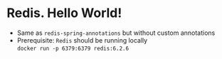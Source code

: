 # Redis. Hello World!
* Same as `redis-spring-annotations` but without custom annotations
* Prerequisite: `Redis` should be running locally \
    `docker run -p 6379:6379 redis:6.2.6`